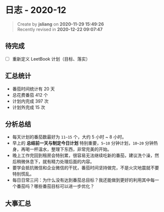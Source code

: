 日志 - 2020-12
===

> Create by **jsliang** on **2020-11-29 15:49:26**  
> Recently revised in **2020-12-22 09:07:47**

## 待完成

* [ ] 重新定义 LeetBook 计划（目标、落实）

## 汇总统计

* 番茄时间统计有 20 天
* 总花费番茄 412 个
* 计划内完成 397 次
* 计划外完成 15 次

## 分析总结

* 每天计划的番茄数最好为 `11~15` 个，大约 5 小时 ~ 8 小时。
* 早上的 **总结前一天与制定今日计划** 特别重要，`5~10` 分钟计划，`10~20` 分钟热身，再喝一杯温水，整理下东西，非常完美的开始。
* 晚上工作完回到租房会特别累，很容易无法继续吃新的番茄，建议洗个澡，然后稍微休息下，就有精力处理后面的内容。
* 要学会抵抗微信和企业微信的干扰，番茄时间坚持做完，不是火灾地震就不要特别慌乱。
* 每日日常三问：为什么没有达到番茄总目标？我还能做到更好的利用其中每一个番茄吗？哪些番茄目标可以进一步优化？

## 大事汇总
